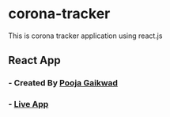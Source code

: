 # corona-tracker
This is corona tracker application using react.js 

## React App

### - Created By [Pooja Gaikwad](http://gaikwadpooja.ml/)
### - [Live App](http://reactjs-coronatracker.netlify.app/)
